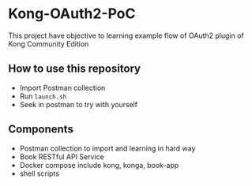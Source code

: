 # Kong-OAuth2-PoC

This project have objective to learning example flow of OAuth2 plugin of Kong Community Edition

## How to use this repository
- Import Postman collection 
- Run `launch.sh`
- Seek in postman to try with yourself



## Components
- Postman collection to import and learning in hard way
- Book RESTful API Service
- Docker compose include kong, konga, book-app
- shell scripts
